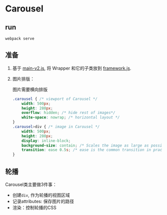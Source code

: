 # Carousel

## run

```command
webpack serve
```

## 准备

1. 基于 [main-v2.js](../jsx/main-v2.js), 将 Wrapper 和它的子类放到  [framework.js](../jsx/framework.js).

2. 图片排版：

    图片需要横向排版

    ```css
    .carousel { /* viewport of Carousel */
        width: 500px;
        height: 280px;
        overflow: hidden; /* hide rest of images*/
        white-space: nowrap; /* horizontal layout */
    }
    .carousel>div { /* image in Carousel */
        width: 500px;
        height: 280px;
        display: inline-block;
        background-size: contain; /* Scales the image as large as possible */
        transition: ease 0.5s; /* ease is the common transition in practice*/
    }
    ```

## 轮播

Carousel类主要做3件事：

* 创建`div`, 作为轮播的视图区域
* 记录attributes: 保存图片的路径
* 渲染：控制轮播的CSS
